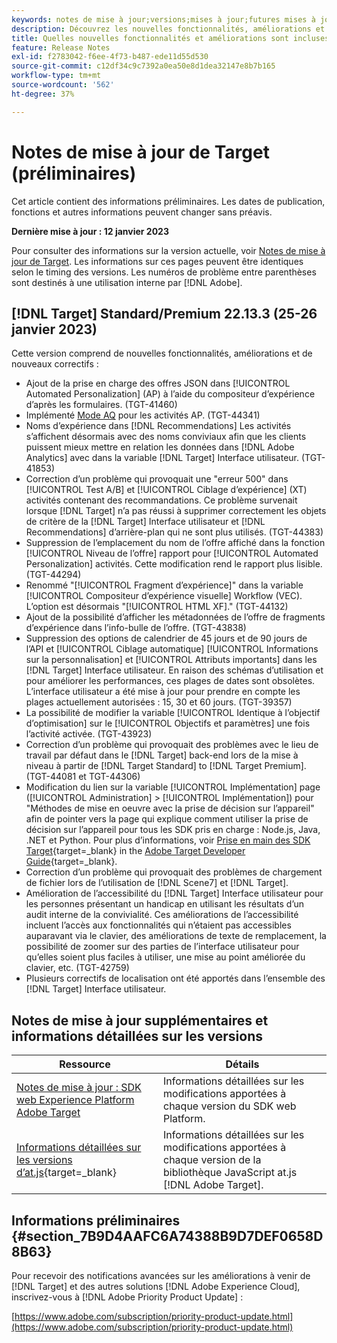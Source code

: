 ```yaml
---
keywords: notes de mise à jour;versions;mises à jour;futures mises à jour;améliorations;nouvelles fonctionnalités;correctifs;préliminaire
description: Découvrez les nouvelles fonctionnalités, améliorations et correctifs de la prochaine version d’Adobe Target, notamment les SDK, les API et les bibliothèques JavaScript.
title: Quelles nouvelles fonctionnalités et améliorations sont incluses dans la prochaine version ?
feature: Release Notes
exl-id: f2783042-f6ee-4f73-b487-ede11d55d530
source-git-commit: c12df34c9c7392a0ea50e8d1dea32147e8b7b165
workflow-type: tm+mt
source-wordcount: '562'
ht-degree: 37%

---
```


# Notes de mise à jour de Target (préliminaires)

Cet article contient des informations préliminaires. Les dates de publication, fonctions et autres informations peuvent changer sans préavis.

**Dernière mise à jour : 12 janvier 2023**

Pour consulter des informations sur la version actuelle, voir [Notes de mise à jour de Target](release-notes.md). Les informations sur ces pages peuvent être identiques selon le timing des versions. Les numéros de problème entre parenthèses sont destinés à une utilisation interne par [!DNL Adobe].

## [!DNL Target] Standard/Premium 22.13.3 (25-26 janvier 2023)

Cette version comprend de nouvelles fonctionnalités, améliorations et de nouveaux correctifs :

* Ajout de la prise en charge des offres JSON dans [!UICONTROL Automated Personalization] (AP) à l’aide du compositeur d’expérience d’après les formulaires. (TGT-41460)
* Implémenté [Mode AQ](/help/main/c-activities/c-activity-qa/activity-qa.md) pour les activités AP. (TGT-44341)
* Noms d’expérience dans [!DNL Recommendations] Les activités s’affichent désormais avec des noms conviviaux afin que les clients puissent mieux mettre en relation les données dans [!DNL Adobe Analytics] avec dans la variable [!DNL Target] Interface utilisateur. (TGT-41853)
* Correction d’un problème qui provoquait une &quot;erreur 500&quot; dans [!UICONTROL Test A/B] et [!UICONTROL Ciblage d’expérience] (XT) activités contenant des recommandations. Ce problème survenait lorsque [!DNL Target] n’a pas réussi à supprimer correctement les objets de critère de la [!DNL Target] Interface utilisateur et [!DNL Recommendations] d’arrière-plan qui ne sont plus utilisés. (TGT-44383)
* Suppression de l’emplacement du nom de l’offre affiché dans la fonction [!UICONTROL Niveau de l’offre] rapport pour [!UICONTROL Automated Personalization] activités. Cette modification rend le rapport plus lisible. (TGT-44294)
* Renommé &quot;[!UICONTROL Fragment d’expérience]&quot; dans la variable [!UICONTROL Compositeur d’expérience visuelle] Workflow (VEC). L’option est désormais &quot;[!UICONTROL HTML XF].&quot; (TGT-44132)
* Ajout de la possibilité d’afficher les métadonnées de l’offre de fragments d’expérience dans l’info-bulle de l’offre. (TGT-43838)
* Suppression des options de calendrier de 45 jours et de 90 jours de l’API et [!UICONTROL Ciblage automatique] [!UICONTROL Informations sur la personnalisation] et [!UICONTROL Attributs importants] dans les [!DNL Target] Interface utilisateur. En raison des schémas d’utilisation et pour améliorer les performances, ces plages de dates sont obsolètes. L’interface utilisateur a été mise à jour pour prendre en compte les plages actuellement autorisées : 15, 30 et 60 jours. (TGT-39357)
* La possibilité de modifier la variable [!UICONTROL Identique à l’objectif d’optimisation] sur le [!UICONTROL Objectifs et paramètres] une fois l’activité activée. (TGT-43923)
* Correction d’un problème qui provoquait des problèmes avec le lieu de travail par défaut dans le [!DNL Target] back-end lors de la mise à niveau à partir de [!DNL Target Standard] to [!DNL Target Premium]. (TGT-44081 et TGT-44306)
* Modification du lien sur la variable [!UICONTROL Implémentation] page ([!UICONTROL Administration] > [!UICONTROL Implémentation]) pour &quot;Méthodes de mise en oeuvre avec la prise de décision sur l’appareil&quot; afin de pointer vers la page qui explique comment utiliser la prise de décision sur l’appareil pour tous les SDK pris en charge : Node.js, Java, .NET et Python. Pour plus d’informations, voir [Prise en main des SDK Target](https://developer.adobe.com/target/implement/server-side/sdk-guides/getting-started/){target=_blank} in the [Adobe Target Developer Guide](https://developer.adobe.com/target/){target=_blank}.
* Correction d’un problème qui provoquait des problèmes de chargement de fichier lors de l’utilisation de [!DNL Scene7] et [!DNL Target].
* Amélioration de l’accessibilité du [!DNL Target] Interface utilisateur pour les personnes présentant un handicap en utilisant les résultats d’un audit interne de la convivialité. Ces améliorations de l’accessibilité incluent l’accès aux fonctionnalités qui n’étaient pas accessibles auparavant via le clavier, des améliorations de texte de remplacement, la possibilité de zoomer sur des parties de l’interface utilisateur pour qu’elles soient plus faciles à utiliser, une mise au point améliorée du clavier, etc.   (TGT-42759)
* Plusieurs correctifs de localisation ont été apportés dans l’ensemble des [!DNL Target] Interface utilisateur.

## Notes de mise à jour supplémentaires et informations détaillées sur les versions

| Ressource | Détails |
|--- |--- |
| [Notes de mise à jour : SDK web Experience Platform Adobe Target](https://experienceleague.adobe.com/docs/experience-platform/edge/release-notes.html?lang=fr) | Informations détaillées sur les modifications apportées à chaque version du SDK web Platform. |
| [Informations détaillées sur les versions d’at.js](https://developer.adobe.com/target/implement/client-side/atjs/target-atjs-versions/){target=_blank} | Informations détaillées sur les modifications apportées à chaque version de la bibliothèque JavaScript at.js [!DNL Adobe Target]. |


## Informations préliminaires {#section_7B9D4AAFC6A74388B9D7DEF0658D8B63}

Pour recevoir des notifications avancées sur les améliorations à venir de [!DNL Target] et des autres solutions [!DNL Adobe Experience Cloud], inscrivez-vous à [!DNL Adobe Priority Product Update] :

[https://www.adobe.com/subscription/priority-product-update.html](https://www.adobe.com/subscription/priority-product-update.html)
